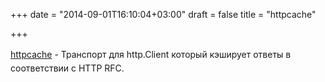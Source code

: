 +++
date = "2014-09-01T16:10:04+03:00"
draft = false
title = "httpcache"

+++

<p><a href="https://github.com/gregjones/httpcache" style="line-height: 1.6em;">httpcache</a><span style="line-height: 1.6em;">&nbsp;-&nbsp;Транспорт для http.Client который кэширует ответы&nbsp;в соответствии с HTTP RFC.</span></p>


